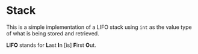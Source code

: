 # Stack

This is a simple implementation of a LIFO stack using `int` as the value type of what is being
stored and retrieved.

**LIFO** stands for **L**ast **I**n [is] **F**irst **O**ut.

